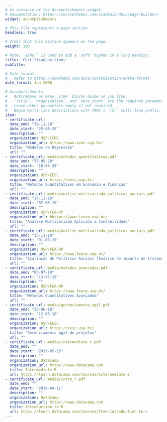 ```yaml
---
# An instance of the Accomplishments widget.
# Documentation: https://sourcethemes.com/academic/docs/page-builder/
widget: accomplishments

# This file represents a page section.
headless: true

# Order that this section appears on the page.
weight: 100

# Note: `&shy;` is used to add a 'soft' hyphen in a long heading.
title: 'Certifica&shy;tions'
subtitle:

# Date format
#   Refer to https://wowchemy.com/docs/customization/#date-format
date_format: Jan 2006

# Accomplishments.
#   Add/remove as many `item` blocks below as you like.
#   `title`, `organization`, and `date_start` are the required parameters.
#   Leave other parameters empty if not required.
#   Begin multi-line descriptions with YAML's `|2-` multi-line prefix.
item:
- certificate_url: 
  date_end: "19-11-20"
  date_start: "25-08-20"
  description: ""
  organization: USP/ICMC
  organization_url: https://www.icmc.usp.br/
  title: "Modelos de Regressão"
  url: ""
- certificate_url: media/metodos_quantitativos.pdf
  date_end: "25-05-20"
  date_start: "10-03-20"
  description: ""
  organization: USP/EESC
  organization_url: https://eesc.usp.br/
  title: "Métodos Quantitativos em Economia e finanças"
  url: ""
- certificate_url: media/analise_multivariada_politicas_sociais.pdf
  date_end: "27-11-19"
  date_start: "07-08-19"
  description: ""
  organization: USP/FEA-RP
  organization_url: hhttps://www.fearp.usp.br/
  title: "Análise Multivariada Aplicada a Contabilidade"
  url: ""
- certificate_url: media/analise_multivariada_politicas_sociais.pdf
  date_end: "13-11-19"
  date_start: "01-08-19"
  description: ""
  organization: USP/FEA-RP
  organization_url: https://www.fearp.usp.br/
  title: "Avaliação de Políticas Sociais (Análise de impacto de tratamentos)"
  url: ""
- certificate_url: media/metodos_avancados.pdf
  date_end: "03-07-19"
  date_start: "13-03-19"
  description: ""
  organization: USP/FEA-RP
  organization_url: https://www.fearp.usp.br/
  title: "Métodos Quantitativos Avançados"
  url: ""
- certificate_url: media/gerenciamento_agil.pdf
  date_end: "25-06-18"
  date_start: "12-03-18"
  description: ""
  organization: USP/EESC
  organization_url: https://eesc.usp.br/
  title: "Gerenciamento ágil de projetos"
  url: ""
- certificate_url: media/intermediate_r.pdf
  date_end: ""
  date_start: "2019-05-15"
  description: ""
  organization: Datacamp
  organization_url: https://www.datacamp.com
  title: Intermediate R
  url: https://learn.datacamp.com/courses/intermediate-r
- certificate_url: media/intro_r.pdf
  date_end: ""
  date_start: "2019-04-11"
  description: ""
  organization: DataCamp
  organization_url: https://www.datacamp.com
  title: Introduction to R
  url: https://learn.datacamp.com/courses/free-introduction-to-r
---
```

